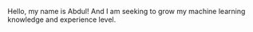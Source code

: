 Hello, my name is Abdul! And I am seeking to grow my machine learning knowledge and experience level.
